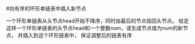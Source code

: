 #向有序的环形单链表中插入新节点 

一个环形单链表从头节点head开始不降序，同时由最后的节点指回头节点。 
给定这样一个环形单链表的头节点head和一个整数num，请生成节点值为num的新节点，
并插入到这个环形链表中， 保证调整后的链表有序

